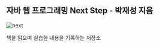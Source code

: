 ## 자바 웹 프로그래밍 Next Step - 박재성 지음
![next](https://user-images.githubusercontent.com/93430103/219954685-81d3d278-8f39-40f4-8a87-5fcef2bd4970.jpg)

책을 읽으며 실습한 내용을 기록하는 저장소
